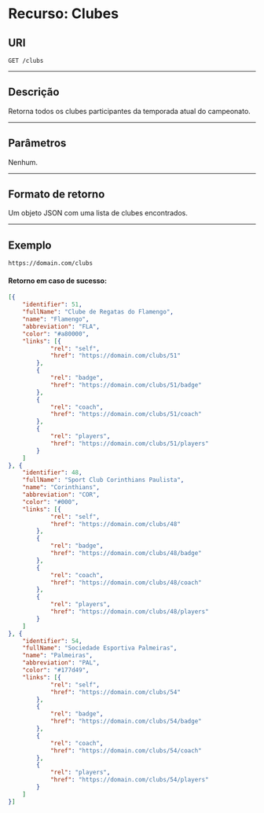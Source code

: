 
# Recurso: Clubes

## URI 
    GET /clubs
***

## Descrição
Retorna todos os clubes participantes da temporada atual do campeonato.
***

## Parâmetros
Nenhum.
***

## Formato de retorno
Um objeto JSON com uma lista de clubes encontrados.
***

## Exemplo

    https://domain.com/clubs

#### Retorno em caso de sucesso:
``` json
[{
    "identifier": 51,
    "fullName": "Clube de Regatas do Flamengo",
    "name": "Flamengo",
    "abbreviation": "FLA",
    "color": "#a80000",
    "links": [{
            "rel": "self",
            "href": "https://domain.com/clubs/51"
        },
        {
            "rel": "badge",
            "href": "https://domain.com/clubs/51/badge"
        },
        {
            "rel": "coach",
            "href": "https://domain.com/clubs/51/coach"
        },
        {
            "rel": "players",
            "href": "https://domain.com/clubs/51/players"
        }
    ]
}, {
    "identifier": 48,
    "fullName": "Sport Club Corinthians Paulista",
    "name": "Corinthians",
    "abbreviation": "COR",
    "color": "#000",
    "links": [{
            "rel": "self",
            "href": "https://domain.com/clubs/48"
        },
        {
            "rel": "badge",
            "href": "https://domain.com/clubs/48/badge"
        },
        {
            "rel": "coach",
            "href": "https://domain.com/clubs/48/coach"
        },
        {
            "rel": "players",
            "href": "https://domain.com/clubs/48/players"
        }
    ]
}, {
    "identifier": 54,
    "fullName": "Sociedade Esportiva Palmeiras",
    "name": "Palmeiras",
    "abbreviation": "PAL",
    "color": "#177d49",
    "links": [{
            "rel": "self",
            "href": "https://domain.com/clubs/54"
        },
        {
            "rel": "badge",
            "href": "https://domain.com/clubs/54/badge"
        },
        {
            "rel": "coach",
            "href": "https://domain.com/clubs/54/coach"
        },
        {
            "rel": "players",
            "href": "https://domain.com/clubs/54/players"
        }
    ]
}]
```
